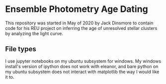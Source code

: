# Ensemble Photometry Age Dating
This repository was started in May of 2020 by Jack Dinsmore to contain code for his REU project on inferring the age of unresolved stellar clusters by analyzing the light curve.


## File types

I use jupyter notebooks on my ubuntu subsystem for windows. My windows install's version of ipython does not work with eleanor, and bare python on my ubuntu subsystem does not interact with matplotlib the way I would like it to.
